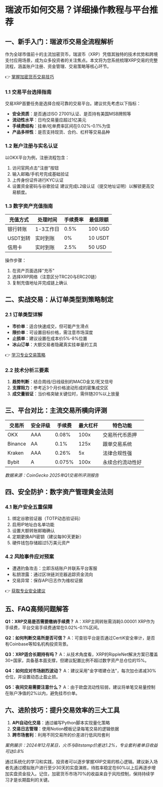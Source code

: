 # 瑞波币如何交易？详细操作教程与平台推荐

## 一、新手入门：瑞波币交易全流程解析

作为全球市值前十的主流加密货币，瑞波币（XRP）凭借其独特的技术优势和跨境支付应用场景，成为众多投资者的关注焦点。本文将为您系统梳理XRP交易的完整流程，涵盖账户注册、资金管理、交易策略等核心环节。

👉 [掌握加密货币交易技巧](https://bit.ly/okx_welcome)

### 1.1 交易平台选择指南
交易XRP首要任务是选择合规可靠的交易平台。建议优先考虑以下指标：
- **安全资质**：是否通过ISO 27001认证、是否持有美国MSB牌照等
- **流动性水平**：日均交易量应超过1亿美元
- **手续费结构**：挂单/吃单费率区间在0.02%-0.1%为佳
- **产品多样性**：是否支持现货、合约、杠杆等交易品种

### 1.2 账户注册与实名认证
以OKX平台为例，注册流程包含：
1. 访问官网点击"注册"按钮
2. 输入邮箱/手机号完成基础验证
3. 上传身份证件进行KYC认证
4. 设置资金密码与谷歌验证
建议完成L2级认证（提交地址证明）以解锁更高交易额度。

### 1.3 数字资产充值指南
| 充值方式 | 处理时间 | 手续费率 | 最低限额 |
|---------|----------|---------|----------|
| 银行转账 | 1-3工作日 | 0.5%    | 100 USD  |
| USDT划转 | 实时到账  | 0%      | 10 USDT  |
| 信用卡  | 实时到账  | 2.5%    | 50 USD   |

操作步骤：
1. 在资产页面选择"充币"
2. 选择XRP网络（注意区分TRC20与ERC20链）
3. 复制充值地址并完成链上确认

## 二、实战交易：从订单类型到策略制定

### 2.1 订单类型详解
- **市价单**：适合快速成交，但可能产生滑点
- **限价单**：可设置目标价格，需注意市场深度
- **止损单**：建议设置在成本价5%-8%位置
- **冰山订单**：大额交易者隐藏真实挂单量的工具

👉 [学习专业交易策略](https://bit.ly/okx_welcome)

### 2.2 技术分析三要素
1. **趋势判断**：结合周线/日线级别的MACD金叉/死叉信号
2. **支撑阻力**：参考近3个月价格波动形成的密集成交区
3. **成交量验证**：当价格突破关键位时，需伴随20%以上放量

## 三、平台对比：主流交易所横向评测

| 交易所   | 安全评级 | 手续费 | 最大杠杆 | 特色功能          |
|----------|----------|--------|----------|-------------------|
| OKX      | AAA      | 0.08%  | 100x     | 交易所代币质押    |
| Binance  | AA       | 0.1%   | 125x     | 跟单交易系统      |
| Kraken   | AAA      | 0.26%  | 5x       | 法律合规性强      |
| Bybit    | A        | 0.075% | 100x     | 永续合约流动性好  |

*数据来源：CoinGecko 2025年Q1交易所评测报告*

## 四、安全防护：数字资产管理黄金法则

### 4.1 账户安全五重保障
1. 绑定谷歌验证器（TOTP动态验证码）
2. 启用IP地址白名单功能
3. 设置大额转账邮箱确认
4. 定期更换API密钥（建议每90天更新）
5. 硬件钱包存储超过5万美元资产

### 4.2 风险事件应对预案
- 遭遇钓鱼攻击：立即冻结账户并联系平台客服
- 私钥泄露：通过区块链浏览器追踪资金流向
- 交易异常：保存API日志作为维权证据

👉 [获取专业安全建议](https://bit.ly/okx_welcome)

## 五、FAQ高频问题解答

**Q1：XRP交易是否需要缴纳手续费？**
A：XRP主网转账需消耗0.00001 XRP作为手续费，平台交易手续费通常在0.02%-0.1%区间。

**Q2：如何判断交易所是否可信？**
A：可查验平台是否通过CertiK安全审计，是否有Coinbase等知名机构投资背景。

**Q3：XRP适合长期持有吗？**
A：从技术角度看，XRP的RippleNet解决方案已覆盖30+国家，具备基本面支撑，但建议配置比例不超过数字资产总仓位的15%。

**Q4：如何应对市场剧烈波动？**
A：建议采用"金字塔建仓法"，每次加仓递减30%仓位，并设置动态止盈止损。

**Q5：夜间交易需要注意什么？**
A：由于欧盘流动性较弱，建议将单笔交易量控制在账户净值的2%以内，避免挂市价单。

## 六、进阶技巧：提升交易效率的三大工具

1. **API自动化交易**：通过编写Python脚本实现量化策略
2. **交易日志管理**：使用Notion模板记录每笔交易的逻辑依据
3. **跨市场套利**：利用不同交易所的价差进行低风险套利

*案例展示：2024年12月某日，火币与Bitstamp价差达1.2%，专业套利者单日收益可达0.8%*

通过系统化的学习和实践，投资者可以逐步掌握XRP交易的核心逻辑。建议新入场者先通过模拟账户进行至少30天的实盘演练，待胜率稳定在60%以上后再逐步增加实盘资金投入。记住，加密货币市场70%的收益来自于风险控制，保持持续学习才是长期盈利的关键。